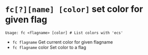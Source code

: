 <!-- TITLE: fc -->

#  `fc[?][name] [color]` set color for given flag


```
Usage: fc <flagname> [color] # List colors with 'ecs'
```


- `fc flagname` Get current color for given flagname
- `fc flagname` color Set color to a flag

<p hidden>fc</p>